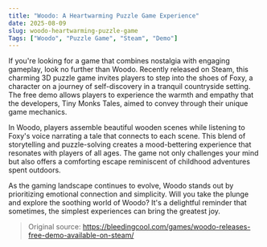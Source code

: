 ```yaml
---
title: "Woodo: A Heartwarming Puzzle Game Experience"
date: 2025-08-09
slug: woodo-heartwarming-puzzle-game
Tags: ["Woodo", "Puzzle Game", "Steam", "Demo"]
---
```


If you're looking for a game that combines nostalgia with engaging gameplay, look no further than Woodo. Recently released on Steam, this charming 3D puzzle game invites players to step into the shoes of Foxy, a character on a journey of self-discovery in a tranquil countryside setting. The free demo allows players to experience the warmth and empathy that the developers, Tiny Monks Tales, aimed to convey through their unique game mechanics.

In Woodo, players assemble beautiful wooden scenes while listening to Foxy's voice narrating a tale that connects to each scene. This blend of storytelling and puzzle-solving creates a mood-bettering experience that resonates with players of all ages. The game not only challenges your mind but also offers a comforting escape reminiscent of childhood adventures spent outdoors.

As the gaming landscape continues to evolve, Woodo stands out by prioritizing emotional connection and simplicity. Will you take the plunge and explore the soothing world of Woodo? It's a delightful reminder that sometimes, the simplest experiences can bring the greatest joy.
> Original source: https://bleedingcool.com/games/woodo-releases-free-demo-available-on-steam/